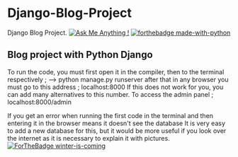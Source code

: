 # Django-Blog-Project
 Django Blog Project.
[![Ask Me Anything !](https://img.shields.io/badge/Ask%20me-anything-1abc9c.svg)](https://GitHub.com/WosberbonDesu/ama)
[![forthebadge made-with-python](http://ForTheBadge.com/images/badges/made-with-python.svg)](https://www.python.org/)

## Blog project with Python Django
To run the code, you must first open it in the compiler, then to the terminal respectively ; -->
python manage.py runserver after that in any browser you must go to this address ;
localhost:8000  If this does not work for you, you can add many alternatives to this number.
To access the admin panel ; localhost:8000/admin



If you get an error when running the first code in the terminal and then entering it in the browser means it doesn't see the database
It is very easy to add a new database for this, but it would be more useful if you look over the internet as it is necessary to explain it with pictures.
[![ForTheBadge winter-is-coming](http://ForTheBadge.com/images/badges/winter-is-coming.svg)](http://ForTheBadge.com)






 


